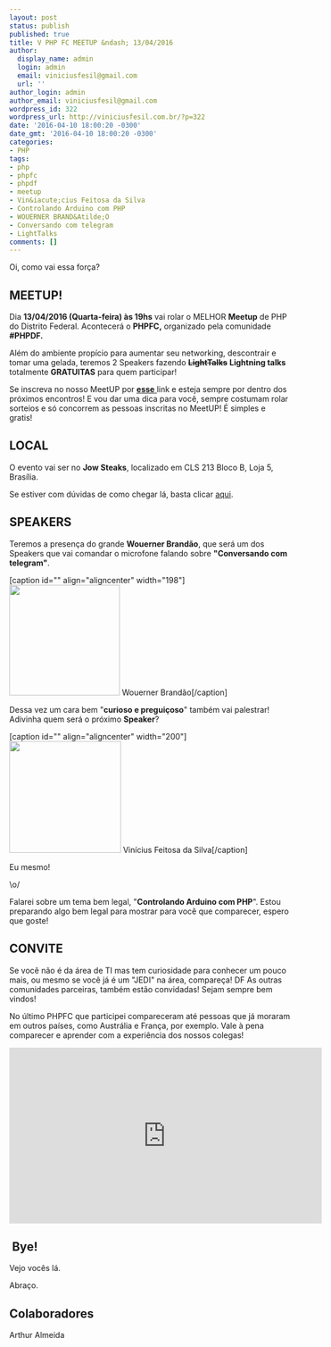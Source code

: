 ```yaml
---
layout: post
status: publish
published: true
title: V PHP FC MEETUP &ndash; 13/04/2016
author:
  display_name: admin
  login: admin
  email: viniciusfesil@gmail.com
  url: ''
author_login: admin
author_email: viniciusfesil@gmail.com
wordpress_id: 322
wordpress_url: http://viniciusfesil.com.br/?p=322
date: '2016-04-10 18:00:20 -0300'
date_gmt: '2016-04-10 18:00:20 -0300'
categories:
- PHP
tags:
- php
- phpfc
- phpdf
- meetup
- Vin&iacute;cius Feitosa da Silva
- Controlando Arduino com PHP
- WOUERNER BRAND&Atilde;O
- Conversando com telegram
- LightTalks
comments: []
---
```

<p>Oi, como vai essa for&ccedil;a?</p>
<h2>MEETUP!</h2>
<p>Dia&nbsp;<strong>13/04/2016 (Quarta-feira) &agrave;s&nbsp;19hs</strong> vai rolar o MELHOR&nbsp;<strong>Meetup</strong> de PHP do Distrito Federal. Acontecer&aacute; o&nbsp;<strong>PHPFC,</strong>&nbsp;organizado pela comunidade <strong>#PHPDF.</strong></p>
<p>Al&eacute;m do ambiente prop&iacute;cio para aumentar seu networking, descontrair e tomar uma gelada, teremos 2 Speakers fazendo <del><strong>LightTalks</strong></del> <strong>Lightning talks</strong> totalmente <strong>GRATUITAS</strong> para quem participar!</p>
<p>Se inscreva no nosso MeetUP por&nbsp;<a href="http://www.meetup.com/pt-BR/php-df/events/229377391/" target="_blank"><strong>esse</strong> </a>link e esteja&nbsp;sempre por dentro dos pr&oacute;ximos encontros! E vou dar uma dica para voc&ecirc;, sempre costumam rolar sorteios e s&oacute; concorrem as pessoas inscritas no MeetUP! &Eacute; simples e gratis!</p>
<h2>LOCAL</h2>
<p>O evento vai ser no <strong>Jow Steaks</strong>, localizado em&nbsp;CLS 213 Bloco B, Loja 5, Bras&iacute;lia.</p>
<p>Se estiver com d&uacute;vidas de como chegar l&aacute;, basta&nbsp;clicar <a href="https://www.google.com/maps?ll=-15.822172,-47.902829&amp;z=16&amp;t=m&amp;hl=pt-BR&amp;gl=US&amp;mapclient=apiv3">aqui</a>.</p>
<h2>SPEAKERS</h2>
<p>Teremos a presen&ccedil;a do grande&nbsp;<b>Wouerner Brand&atilde;o</b>, que&nbsp;ser&aacute; um dos Speakers que&nbsp;vai comandar o microfone&nbsp;falando sobre <strong>"Conversando com telegram"</strong>.</p>
<p>[caption id="" align="aligncenter" width="198"]<img src="http://photos1.meetupstatic.com/photos/event/6/0/d/2/600_448644786.jpeg" alt="" width="198" height="198" /> Wouerner Brand&atilde;o[/caption]</p>
<p>Dessa vez um cara bem "<strong>curioso e pregui&ccedil;oso</strong>" tamb&eacute;m vai palestrar! Adivinha quem ser&aacute; o pr&oacute;ximo <strong>Speaker</strong>?</p>
<p>[caption id="" align="aligncenter" width="200"]<img src="http://photos3.meetupstatic.com/photos/event/6/0/8/b/600_448644715.jpeg" alt="" width="200" height="200" /> Vin&iacute;cius Feitosa da Silva[/caption]</p>
<p>Eu mesmo!</p>
<p>\o/</p>
<p>Falarei sobre um tema bem legal, "<strong>Controlando Arduino com PHP</strong>". Estou preparando algo bem legal para mostrar para voc&ecirc; que comparecer, espero que goste!</p>
<h2>CONVITE</h2>
<p>Se voc&ecirc; n&atilde;o &eacute; da &aacute;rea de TI mas tem curiosidade para conhecer um pouco mais, ou mesmo se voc&ecirc; j&aacute; &eacute; um "JEDI" na &aacute;rea, compare&ccedil;a! DF As outras comunidades parceiras, tamb&eacute;m est&atilde;o convidadas! Sejam sempre bem vindos!</p>
<p>No &uacute;ltimo PHPFC que participei compareceram at&eacute; pessoas que j&aacute; moraram em outros pa&iacute;ses, como Austr&aacute;lia e Fran&ccedil;a, por exemplo. Vale &agrave; pena comparecer e aprender com a experi&ecirc;ncia dos nossos colegas!</p>
<p><iframe src="https://www.youtube.com/embed/MRNCgzylKzM" width="560" height="315" frameborder="0" allowfullscreen="allowfullscreen"></iframe></p>
<h2>&nbsp;Bye!</h2>
<p>Vejo voc&ecirc;s l&aacute;.</p>
<p>Abra&ccedil;o.</p>
<h2>Colaboradores</h2>
<p>Arthur Almeida</p>
